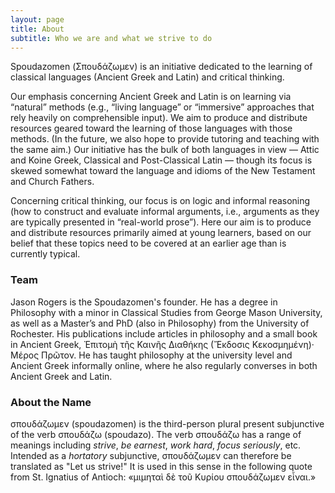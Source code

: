```yaml
---
layout: page
title: About
subtitle: Who we are and what we strive to do
---
```


Spoudazomen (<span class="greek-text">Σπουδάζωμεν</span>) is an initiative dedicated to the learning of classical languages (Ancient Greek and Latin) and critical thinking.

Our emphasis concerning Ancient Greek and Latin is on learning via “natural” methods (e.g., “living language” or “immersive” approaches that rely heavily on comprehensible input). We aim to produce and distribute resources geared toward the learning of those languages with those methods. (In the future, we also hope to provide tutoring and teaching with the same aim.) Our initiative has the bulk of both languages in view — Attic and Koine Greek, Classical and Post-Classical Latin — though its focus is skewed somewhat toward the language and idioms of the New Testament and Church Fathers.

Concerning critical thinking, our focus is on logic and informal reasoning (how to construct and evaluate informal arguments, i.e., arguments as they are typically presented in “real-world prose”). Here our aim is to produce and distribute resources primarily aimed at young learners, based on our belief that these topics need to be covered at an earlier age than is currently typical.

### Team

Jason Rogers is the Spoudazomen's founder. He has a degree in Philosophy with a minor in Classical Studies from George Mason University, as well as a Master’s and PhD (also in Philosophy) from the University of Rochester. His publications include articles in philosophy and a small book in Ancient Greek, <span class="greek-text">Ἐπιτομὴ τῆς Καινῆς Διαθήκης (Ἔκδοσις Κεκοσμημένη)· Μέρος Πρῶτον</span>. He has taught philosophy at the university level and Ancient Greek informally online, where he also regularly converses in both Ancient Greek and Latin.

### About the Name

<span class="greek-text">σπουδάζωμεν</span> (spoudazomen) is the third-person plural present subjunctive of the verb <span class="greek-text">σπουδάζω</span> (spoudazo). The verb <span class="greek-text">σπουδάζω</span> has a range of meanings including _strive_, _be earnest_, _work hard_, _focus seriously_, etc. Intended as a _hortatory_ subjunctive, <span class="greek-text">σπουδάζωμεν</span> can therefore be translated as "Let us strive!" It is used in this sense in the following quote from St. Ignatius of Antioch: <span class="greek-text">«μιμηταὶ δὲ τοῦ Kυρίου σπουδάζωμεν εἶναι.»</span>
